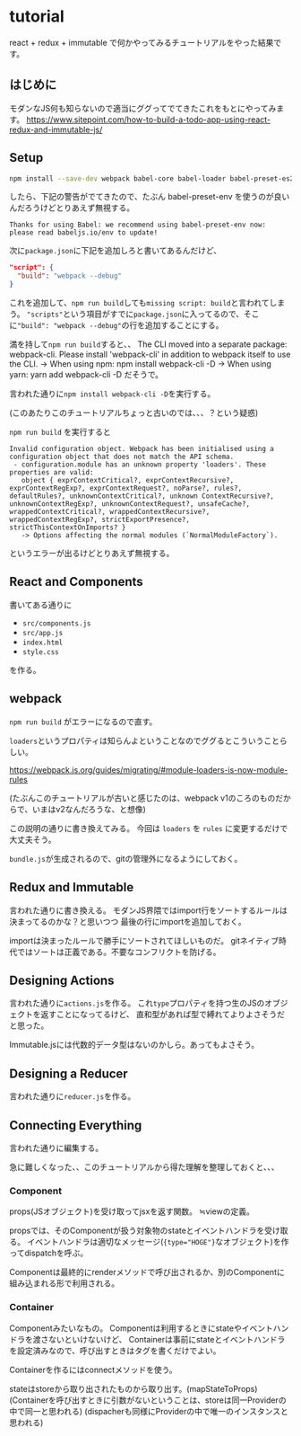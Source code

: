# tutorial

react + redux + immutable で何かやってみるチュートリアルをやった結果です。

## はじめに

モダンなJS何も知らないので適当にググってでてきたこれをもとにやってみます。
https://www.sitepoint.com/how-to-build-a-todo-app-using-react-redux-and-immutable-js/

## Setup

```bash
npm install --save-dev webpack babel-core babel-loader babel-preset-es2015 babel-preset-react
```

したら、下記の警告がでてきたので、たぶん babel-preset-env を使うのが良いんだろうけどとりあえず無視する。

    Thanks for using Babel: we recommend using babel-preset-env now: please read babeljs.io/env to update!

次に`package.json`に下記を追加しろと書いてあるんだけど、

```json
"script": {
  "build": "webpack --debug"
}
```

これを追加して、`npm run build`しても`missing script: build`と言われてしまう。
`"scripts"`という項目がすでに`package.json`に入ってるので、そこに`"build": "webpack --debug"`の行を追加することにする。

満を持して`npm run build`すると、、
    The CLI moved into a separate package: webpack-cli.
    Please install 'webpack-cli' in addition to webpack itself to use the CLI.
    -> When using npm: npm install webpack-cli -D
    -> When using yarn: yarn add webpack-cli -D
だそうで。

言われた通りに`npm install webpack-cli -D`を実行する。

(このあたりこのチュートリアルちょっと古いのでは、、、？という疑惑)

`npm run build` を実行すると

    Invalid configuration object. Webpack has been initialised using a configuration object that does not match the API schema.
     - configuration.module has an unknown property 'loaders'. These properties are valid:
       object { exprContextCritical?, exprContextRecursive?, exprContextRegExp?, exprContextRequest?, noParse?, rules?, defaultRules?, unknownContextCritical?, unknown ContextRecursive?, unknownContextRegExp?, unknownContextRequest?, unsafeCache?, wrappedContextCritical?, wrappedContextRecursive?, wrappedContextRegExp?, strictExportPresence?, strictThisContextOnImports? }
       -> Options affecting the normal modules (`NormalModuleFactory`).

というエラーが出るけどとりあえず無視する。

## React and Components

書いてある通りに

* `src/components.js`
* `src/app.js`
* `index.html`
* `style.css`

を作る。

## webpack

`npm run build` がエラーになるので直す。

`loaders`というプロパティは知らんよということなのでググるとこういうことらしい。

https://webpack.js.org/guides/migrating/#module-loaders-is-now-module-rules

(たぶんこのチュートリアルが古いと感じたのは、webpack v1のころのものだからで、いまはv2なんだろうな、と想像)

この説明の通りに書き換えてみる。
今回は `loaders` を `rules` に変更するだけで大丈夫そう。

`bundle.js`が生成されるので、gitの管理外になるようにしておく。

## Redux and Immutable

言われた通りに書き換える。
モダンJS界隈ではimport行をソートするルールは決まってるのかな？と思いつつ
最後の行にimportを追加しておく。

importは決まったルールで勝手にソートされてほしいものだ。
gitネイティブ時代ではソートは正義である。不要なコンフリクトを防げる。

## Designing Actions

言われた通りに`actions.js`を作る。
これ`type`プロパティを持つ生のJSのオブジェクトを返すことになってるけど、
直和型があれば型で縛れてよりよさそうだと思った。

Immutable.jsには代数的データ型はないのかしら。あってもよさそう。

## Designing a Reducer

言われた通りに`reducer.js`を作る。

## Connecting Everything

言われた通りに編集する。

急に難しくなった、、このチュートリアルから得た理解を整理しておくと、、、

### Component

props(JSオブジェクト)を受け取ってjsxを返す関数。
≒viewの定義。

propsでは、そのComponentが扱う対象物のstateとイベントハンドラを受け取る。
イベントハンドラは適切なメッセージ(`{type="HOGE"}`なオブジェクト)を作ってdispatchを呼ぶ。

Componentは最終的にrenderメソッドで呼び出されるか、別のComponentに組み込まれる形で利用される。

### Container

Componentみたいなもの。
Componentは利用するときにstateやイベントハンドラを渡さないといけないけど、
Containerは事前にstateとイベントハンドラを設定済みなので、呼び出すときはタグを書くだけでよい。

Containerを作るにはconnectメソッドを使う。

stateはstoreから取り出されたものから取り出す。(mapStateToProps)
(Containerを呼び出すときに引数がないということは、storeは同一Providerの中で同一と思われる)
(dispacherも同様にProviderの中で唯一のインスタンスと思われる)